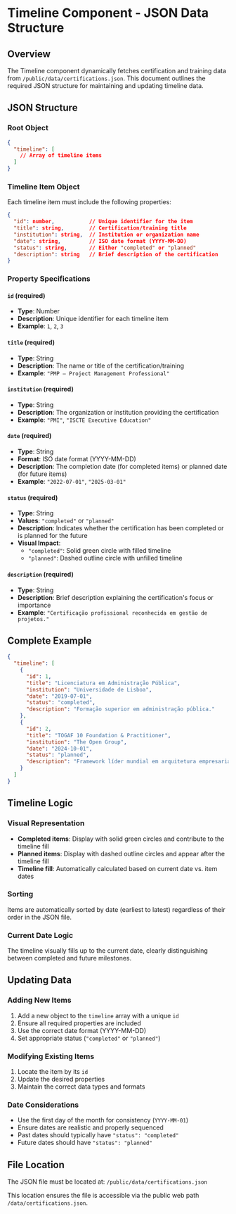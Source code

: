 # Timeline Component - JSON Data Structure

## Overview
The Timeline component dynamically fetches certification and training data from `/public/data/certifications.json`. This document outlines the required JSON structure for maintaining and updating timeline data.

## JSON Structure

### Root Object
```json
{
  "timeline": [
    // Array of timeline items
  ]
}
```

### Timeline Item Object
Each timeline item must include the following properties:

```json
{
  "id": number,           // Unique identifier for the item
  "title": string,        // Certification/training title
  "institution": string,  // Institution or organization name
  "date": string,         // ISO date format (YYYY-MM-DD)
  "status": string,       // Either "completed" or "planned"
  "description": string   // Brief description of the certification
}
```

### Property Specifications

#### `id` (required)
- **Type**: Number
- **Description**: Unique identifier for each timeline item
- **Example**: `1`, `2`, `3`

#### `title` (required)
- **Type**: String
- **Description**: The name or title of the certification/training
- **Example**: `"PMP – Project Management Professional"`

#### `institution` (required)
- **Type**: String
- **Description**: The organization or institution providing the certification
- **Example**: `"PMI"`, `"ISCTE Executive Education"`

#### `date` (required)
- **Type**: String
- **Format**: ISO date format (YYYY-MM-DD)
- **Description**: The completion date (for completed items) or planned date (for future items)
- **Example**: `"2022-07-01"`, `"2025-03-01"`

#### `status` (required)
- **Type**: String
- **Values**: `"completed"` or `"planned"`
- **Description**: Indicates whether the certification has been completed or is planned for the future
- **Visual Impact**: 
  - `"completed"`: Solid green circle with filled timeline
  - `"planned"`: Dashed outline circle with unfilled timeline

#### `description` (required)
- **Type**: String
- **Description**: Brief description explaining the certification's focus or importance
- **Example**: `"Certificação profissional reconhecida em gestão de projetos."`

## Complete Example

```json
{
  "timeline": [
    {
      "id": 1,
      "title": "Licenciatura em Administração Pública",
      "institution": "Universidade de Lisboa",
      "date": "2019-07-01",
      "status": "completed",
      "description": "Formação superior em administração pública."
    },
    {
      "id": 2,
      "title": "TOGAF 10 Foundation & Practitioner",
      "institution": "The Open Group",
      "date": "2024-10-01",
      "status": "planned",
      "description": "Framework líder mundial em arquitetura empresarial."
    }
  ]
}
```

## Timeline Logic

### Visual Representation
- **Completed items**: Display with solid green circles and contribute to the timeline fill
- **Planned items**: Display with dashed outline circles and appear after the timeline fill
- **Timeline fill**: Automatically calculated based on current date vs. item dates

### Sorting
Items are automatically sorted by date (earliest to latest) regardless of their order in the JSON file.

### Current Date Logic
The timeline visually fills up to the current date, clearly distinguishing between completed and future milestones.

## Updating Data

### Adding New Items
1. Add a new object to the `timeline` array with a unique `id`
2. Ensure all required properties are included
3. Use the correct date format (YYYY-MM-DD)
4. Set appropriate status (`"completed"` or `"planned"`)

### Modifying Existing Items
1. Locate the item by its `id`
2. Update the desired properties
3. Maintain the correct data types and formats

### Date Considerations
- Use the first day of the month for consistency (`YYYY-MM-01`)
- Ensure dates are realistic and properly sequenced
- Past dates should typically have `"status": "completed"`
- Future dates should have `"status": "planned"`

## File Location
The JSON file must be located at: `/public/data/certifications.json`

This location ensures the file is accessible via the public web path `/data/certifications.json`.